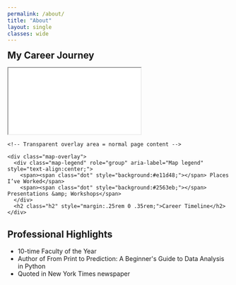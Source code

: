 ```yaml
---
permalink: /about/
title: "About"
layout: single
classes: wide
---
```

<h2 class="h2" style="margin:.25rem 0 .35rem;">My Career Journey</h2>
<style>
  :root{
    --map-h: 60vh;       /* full iframe height */
    --overlay-frac: .42; /* portion reserved for overlay (0.50 = bottom 50%) */

    /* optional: keep the oval mask on the visible part */
    --oval-rx: 50%;
    --oval-ry: 42%;
    --oval-cx: 50%;
    --oval-cy: 50%;
  }

  .map-shell { position: relative; width: 100%; margin: 0; }

  /* Only shows the TOP (1 - overlay) of the iframe */
  .map-viewport {
    position: relative;
    height: calc(var(--map-h) * (1 - var(--overlay-frac)));
    overflow: hidden;           /* hides the bottom part of the iframe */
    /* optional: oval mask on the visible part */
    -webkit-mask-image: radial-gradient(ellipse var(--oval-rx) var(--oval-ry)
      at var(--oval-cx) var(--oval-cy), #000 98%, transparent 100%);
    mask-image: radial-gradient(ellipse var(--oval-rx) var(--oval-ry)
      at var(--oval-cx) var(--oval-cy), #000 98%, transparent 100%);
  }

  .map-viewport iframe{
    display:block; width:100%; height: var(--map-h); border:0;
  }

  /* Transparent overlay area: feels like normal page content */
  .map-overlay{
    position: relative;  /* sits right below the cropped map */
    margin: .25rem 0 0;  /* tiny gap; set to 0 if you want it touching */
    background: transparent;   /* no color */
    color: inherit;            /* use your site’s text color */
    padding: 0;                /* no box feel */
  }

  .map-legend{ font-size:.75em; display:flex; gap:1rem; flex-wrap:wrap; }
  .map-legend .dot{
    width:10px; height:10px; border-radius:50%; display:inline-block;
    box-shadow:0 0 0 2px #fff, 0 0 0 3px #e5e7eb;
  }

  /* Mobile: reveal more of the map if you like */
  @media (max-width: 640px){
    :root{ --overlay-frac: .40; --map-h: 50vh; }
  }
</style>

<figure style="margin:0;">
  <div class="map-shell">
    <div class="map-viewport">
      <iframe
        src="{{ '/assets/maps/career_map2.html' | relative_url }}"
        title="Career Map" loading="lazy"></iframe>
    </div>

    <!-- Transparent overlay area = normal page content -->
    
    <div class="map-overlay">
      <div class="map-legend" role="group" aria-label="Map legend" style="text-align:center;">
        <span><span class="dot" style="background:#e11d48;"></span> Places I’ve Worked</span>
        <span><span class="dot" style="background:#2563eb;"></span> Presentations &amp; Workshops</span>
      </div>
      <h2 class="h2" style="margin:.25rem 0 .35rem;">Career Timeline</h2>
    </div>
  </div>
</figure>



## Professional Highlights
  * 10-time Faculty of the Year
  * Author of From Print to Prediction: A Beginner's Guide to Data Analysis in Python
  * Quoted in New York Times newspaper
